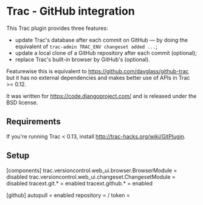 Trac - GitHub integration
=========================

This Trac plugin provides three features:

- update Trac's database after each commit on GitHub — by doing the equivalent
  of `trac-admin TRAC_ENV changeset added ...`;
- update a local clone of a GitHub repository after each commit (optional);
- replace Trac's built-in browser by GitHub's (optional).

Featurewise this is equivalent to https://github.com/davglass/github-trac but
it has no external dependencies and makes better use of APIs in Trac >= 0.12.

It was written for https://code.djangoproject.com/ and is released under the
BSD license.

Requirements
------------

If you're running Trac < 0.13, install http://trac-hacks.org/wiki/GitPlugin.

Setup
-----

[components]
trac.versioncontrol.web_ui.browser.BrowserModule = disabled
trac.versioncontrol.web_ui.changeset.ChangesetModule = disabled
tracext.git.* = enabled
tracext.github.* = enabled

[github]
autopull = enabled
repository = <user>/<project>
token = <secret token>
